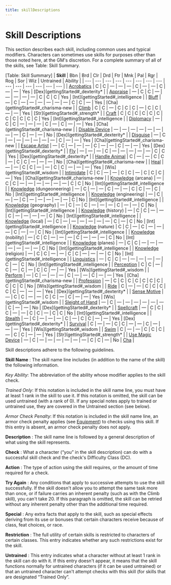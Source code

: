 ```yaml
---
title: skillDescriptions
---
```

# Skill Descriptions

This section describes each skill, including common uses and typical modifiers. Characters can sometimes use skills for purposes other than those noted here, at the GM's discretion. For a complete summary of all of the skills, see Table: Skill Summary.

[Table: Skill Summary]
| **Skill** | Bbn | Brd | Clr | Drd | Ftr | Mnk | Pal | Rgr | Rog | Sor | Wiz | Untrained | Ability |
| --- | --- | --- | --- | --- | --- | --- | --- | --- | --- | --- | --- | --- | --- |
| [Acrobatics](skill_dir/acrobatics#_acrobatics) | C | C | — | — | — | C | — | — | C | — | — | Yes | [Dex](gettingStarted#_dexterity\* |
| [Appraise](skill_dir/appraise#_appraise) | — | C | C | — | — | — | — | — | C | C | C | Yes | [Int](gettingStarted#_intelligence |
| [Bluff](skill_dir/bluff#_bluff) | — | C | — | — | — | — | — | — | C | C | — | Yes | [Cha](gettingStarted#_charisma-new |
| [Climb](skill_dir/climb#_climb) | C | C | — | C | C | C | — | C | C | — | — | Yes | [Str](gettingStarted#_strength\* |
| [Craft](skill_dir/craft#_craft) | C | C | C | C | C | C | C | C | C | C | C | Yes | [Int](gettingStarted#_intelligence |
| [Diplomacy](skill_dir/diplomacy#_diplomacy) | — | C | C | — | — | — | C | — | C | — | — | Yes | [Cha](gettingStarted#_charisma-new |
| [Disable Device](skill_dir/disableDevice#_disable-device) | — | — | — | — | — | — | — | — | C | — | — | No | [Dex](gettingStarted#_dexterity\* |
| [Disguise](skill_dir/disguise#_disguise) | — | C | — | — | — | — | — | — | C | — | — | Yes | [Cha](gettingStarted#_charisma-new |
| [Escape Artist](skill_dir/escapeArtist#_escape-artist) | — | C | — | — | — | C | — | — | C | — | — | Yes | [Dex](gettingStarted#_dexterity\* |
| [Fly](skill_dir/fly#_fly) | — | — | — | C | — | — | — | — | — | C | C | Yes | [Dex](gettingStarted#_dexterity\* |
| [Handle Animal](skill_dir/handleAnimal#_handle-animal) | C | — | — | C | C | — | C | C | — | — | — | No | [Cha](gettingStarted#_charisma-new |
| [Heal](skill_dir/heal#_heal) | — | — | C | C | — | — | C | C | — | — | — | Yes | [Wis](gettingStarted#_wisdom |
| [Intimidate](skill_dir/intimidate#_intimidate) | C | C | — | — | C | C | — | C | C | C | — | Yes | [Cha](gettingStarted#_charisma-new |
| [Knowledge](skill_dir/knowledge#_knowledge) (arcana) | — | C | C | — | — | — | — | — | — | C | C | No | [Int](gettingStarted#_intelligence |
| [Knowledge](skill_dir/knowledge#_knowledge) (dungeoneering) | — | C | — | — | C | — | — | C | C | — | C | No | [Int](gettingStarted#_intelligence |
| [Knowledge](skill_dir/knowledge#_knowledge) (engineering) | — | C | — | — | C | — | — | — | — | — | C | No | [Int](gettingStarted#_intelligence |
| [Knowledge](skill_dir/knowledge#_knowledge) (geography) | — | C | — | C | — | — | — | C | — | — | C | No | [Int](gettingStarted#_intelligence |
| [Knowledge](skill_dir/knowledge#_knowledge) (history) | — | C | C | — | — | C | — | — | — | — | C | No | [Int](gettingStarted#_intelligence |
| [Knowledge](skill_dir/knowledge#_knowledge) (local) | — | C | — | — | — | — | — | — | C | — | C | No | [Int](gettingStarted#_intelligence |
| [Knowledge](skill_dir/knowledge#_knowledge) (nature) | C | C | — | C | — | — | — | C | — | — | C | No | [Int](gettingStarted#_intelligence |
| [Knowledge](skill_dir/knowledge#_knowledge) (nobility) | — | C | C | — | — | — | C | — | — | — | C | No | [Int](gettingStarted#_intelligence |
| [Knowledge](skill_dir/knowledge#_knowledge) (planes) | — | C | C | — | — | — | — | — | — | — | C | No | [Int](gettingStarted#_intelligence |
| [Knowledge](skill_dir/knowledge#_knowledge) (religion) | — | C | C | — | — | C | C | — | — | — | C | No | [Int](gettingStarted#_intelligence |
| [Linguistics](skill_dir/linguistics#_linguistics) | — | C | C | — | — | — | — | — | C | — | C | No | [Int](gettingStarted#_intelligence |
| [Perception](skill_dir/perception#_perception) | C | C | — | C | — | C | — | C | C | — | — | Yes | [Wis](gettingStarted#_wisdom |
| [Perform](skill_dir/perform#_perform) | — | C | — | — | — | C | — | — | C | — | — | Yes | [Cha](gettingStarted#_charisma-new |
| [Profession](skill_dir/profession#_profession) | — | C | C | C | C | C | C | C | C | C | C | No | [Wis](gettingStarted#_wisdom |
| [Ride](skill_dir/ride#_ride) | C | — | — | C | C | C | C | C | — | — | — | Yes | [Dex](gettingStarted#_dexterity\* |
| [Sense Motive](skill_dir/senseMotive#_sense-motive) | — | C | C | — | — | C | C | — | C | — | — | Yes | [Wis](gettingStarted#_wisdom |
| [Sleight of Hand](skill_dir/sleightOfHand#_sleight-of-hand) | — | C | — | — | — | — | — | — | C | — | — | No | [Dex](gettingStarted#_dexterity\* |
| [Spellcraft](skill_dir/spellcraft#_spellcraft) | — | C | C | C | — | — | C | C | — | C | C | No | [Int](gettingStarted#_intelligence |
| [Stealth](skill_dir/stealth#_stealth) | — | C | — | — | — | C | — | C | C | — | — | Yes | [Dex](gettingStarted#_dexterity\* |
| [Survival](skill_dir/survival#_survival) | C | — | — | C | C | — | — | C | — | — | — | Yes | [Wis](gettingStarted#_wisdom |
| [Swim](skill_dir/swim#_swim) | C | — | — | C | C | C | — | C | C | — | — | Yes | [Str](gettingStarted#_strength\* |
| [Use Magic Device](skill_dir/useMagicDevice#_use-magic-device) | — | C | — | — | — | — | — | — | C | C | — | No | [Cha](gettingStarted#_charisma-new) |

Skill descriptions adhere to the following guidelines.

**Skill Name** : The skill name line includes (in addition to the name of the skill) the following information.

_Key Ability_: The abbreviation of the ability whose modifier applies to the skill check.

  
  

_Trained Only_: If this notation is included in the skill name line, you must have at least 1 rank in the skill to use it. If this notation is omitted, the skill can be used untrained (with a rank of 0). If any special notes apply to trained or untrained use, they are covered in the Untrained section (see below).

  
  

_Armor Check Penalty_: If this notation is included in the skill name line, an armor check penalty applies (see [Equipment](equipment)) to checks using this skill. If this entry is absent, an armor check penalty does not apply.

**Description** : The skill name line is followed by a general description of what using the skill represents.

**Check** : What a character (“you” in the skill description) can do with a successful skill check and the check's Difficulty Class (DC).

**Action** : The type of action using the skill requires, or the amount of time required for a check.

**Try Again** : Any conditions that apply to successive attempts to use the skill successfully. If the skill doesn't allow you to attempt the same task more than once, or if failure carries an inherent penalty (such as with the Climb skill), you can't take 20. If this paragraph is omitted, the skill can be retried without any inherent penalty other than the additional time required.

**Special** : Any extra facts that apply to the skill, such as special effects deriving from its use or bonuses that certain characters receive because of class, feat choices, or race.

**Restriction** : The full utility of certain skills is restricted to characters of certain classes. This entry indicates whether any such restrictions exist for the skill.

**Untrained** : This entry indicates what a character without at least 1 rank in the skill can do with it. If this entry doesn't appear, it means that the skill functions normally for untrained characters (if it can be used untrained) or that an untrained character can't attempt checks with this skill (for skills that are designated “Trained Only”.


